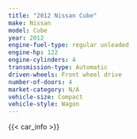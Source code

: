 ```yaml
---
title: "2012 Nissan Cube"
make: Nissan
model: Cube
year: 2012
engine-fuel-type: regular unleaded
engine-hp: 122
engine-cylinders: 4
transmission-type: Automatic
driven-wheels: Front wheel drive
number-of-doors: 4
market-category: N/A
vehicle-size: Compact
vehicle-style: Wagon
---
```


{{< car_info >}}
